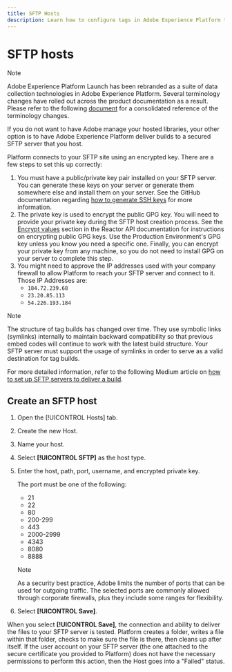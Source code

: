 ```yaml
---
title: SFTP Hosts
description: Learn how to configure tags in Adobe Experience Platform to deliver library builds to a secured, self-hosted SFTP server.
---
```

# SFTP hosts

>[!NOTE]
>
>Adobe Experience Platform Launch has been rebranded as a suite of data collection technologies in Adobe Experience Platform. Several terminology changes have rolled out across the product documentation as a result. Please refer to the following [document](../../../term-updates.md) for a consolidated reference of the terminology changes.

If you do not want to have Adobe manage your hosted libraries, your other option is to have Adobe Experience Platform deliver builds to a secured SFTP server that you host.

Platform connects to your SFTP site using an encrypted key. There are a few steps to set this up correctly:

1. You must have a public/private key pair installed on your SFTP server. You can generate these keys on your server or generate them somewhere else and install them on your server. See the GitHub documentation regarding [how to generate SSH keys](https://help.github.com/articles/generating-a-new-ssh-key-and-adding-it-to-the-ssh-agent/#generating-a-new-ssh-key) for more information.
1. The private key is used to encrypt the public GPG key. You will need to provide your private key during the SFTP host creation process. See the [Encrypt values](https://developer.adobelaunch.com/api/guides/encrypting_values/) section in the Reactor API documentation for instructions on encrypting public GPG keys. Use the Production Environment's GPG key unless you know you need a specific one. Finally, you can encrypt your private key from any machine, so you do not need to install GPG on your server to complete this step.
1. You might need to approve the IP addresses used with your company firewall to allow Platform to reach your SFTP server and connect to it. Those IP Addresses are:
   * `184.72.239.68`
   * `23.20.85.113`
   * `54.226.193.184`

>[!NOTE]
>
>The structure of tag builds has changed over time. They use symbolic links (symlinks) internally to maintain backward compatibility so that previous embed codes will continue to work with the latest build structure. Your SFTP server must support the usage of symlinks in order to serve as a valid destination for tag builds.

For more detailed information, refer to the following Medium article on [how to set up SFTP servers to deliver a build](https://medium.com/launch-by-adobe/configuring-an-sftp-server-for-use-with-adobe-launch-bc626027e5a6).

## Create an SFTP host

1. Open the [!UICONTROL Hosts] tab.
1. Create the new Host.
1. Name your host.
1. Select **[!UICONTROL SFTP]** as the host type.
1. Enter the host, path, port, username, and encrypted private key.

   The port must be one of the following:

   * 21
   * 22
   * 80
   * 200-299
   * 443
   * 2000-2999
   * 4343
   * 8080
   * 8888
   
   >[!NOTE]
   >
   >As a security best practice, Adobe limits the number of ports that can be used for outgoing traffic. The selected ports are commonly allowed through corporate firewalls, plus they include some ranges for flexibility.

1. Select **[!UICONTROL Save]**.

When you select **[!UICONTROL Save]**, the connection and ability to deliver the files to your SFTP server is tested. Platform creates a folder, writes a file within that folder, checks to make sure the file is there, then cleans up after itself. If the user account on your SFTP server (the one attached to the secure certificate you provided to Platform) does not have the necessary permissions to perform this action, then the Host goes into a "Failed" status.
